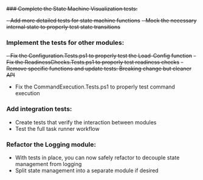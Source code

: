 ~~### Complete the State Machine Visualization tests:~~

~~- Add more detailed tests for state machine functions~~
~~- Mock the necessary internal state to properly test state transitions~~

### Implement the tests for other modules:

~~- Fix the Configuration.Tests.ps1 to properly test the Load-Config function~~
~~- Fix the ReadinessChecks.Tests.ps1 to properly test readiness checks~~
  ~~- Remove specific functions and update tests: Breaking change but cleaner API~~
- Fix the CommandExecution.Tests.ps1 to properly test command execution

### Add integration tests:

- Create tests that verify the interaction between modules
- Test the full task runner workflow

### Refactor the Logging module:

- With tests in place, you can now safely refactor to decouple state management from logging
- Split state management into a separate module if desired